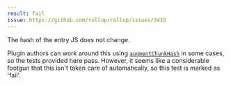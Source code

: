 ```yaml
---
result: fail
issue: https://github.com/rollup/rollup/issues/3415
---
```


The hash of the entry JS does not change.

Plugin authors can work around this using [`augmentChunkHash`](https://rollupjs.org/guide/en/#augmentchunkhash) in some cases, so the tests provided here pass. However, it seems like a considerable footgun that this isn't taken care of automatically, so this test is marked as 'fail'.
